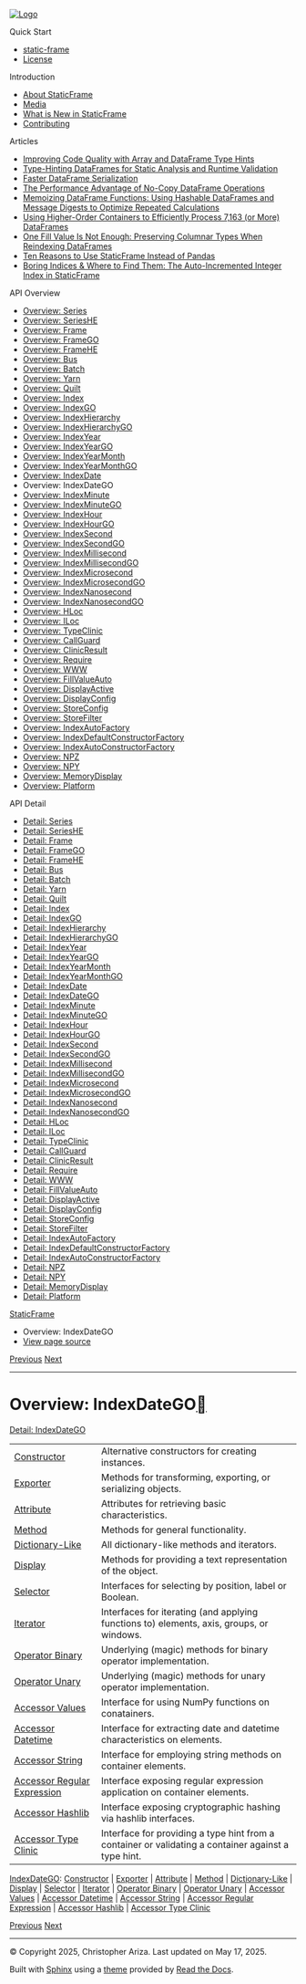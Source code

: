 [![Logo](../_static/sf-logo-web_icon-small.png)](../index.md)

Quick Start

* [static-frame](../readme.md)
* [License](../license.md)

Introduction

* [About StaticFrame](../intro.md)
* [Media](../intro.md#media)
* [What is New in StaticFrame](../new.md)
* [Contributing](../contributing.md)

Articles

* [Improving Code Quality with Array and DataFrame Type Hints](../articles/guard.md)
* [Type-Hinting DataFrames for Static Analysis and Runtime Validation](../articles/ftyping.md)
* [Faster DataFrame Serialization](../articles/serialize.md)
* [The Performance Advantage of No-Copy DataFrame Operations](../articles/no_copy.md)
* [Memoizing DataFrame Functions: Using Hashable DataFrames and Message Digests to Optimize Repeated Calculations](../articles/hash.md)
* [Using Higher-Order Containers to Efficiently Process 7,163 (or More) DataFrames](../articles/uhoc.md)
* [One Fill Value Is Not Enough: Preserving Columnar Types When Reindexing DataFrames](../articles/fill_value.md)
* [Ten Reasons to Use StaticFrame Instead of Pandas](../articles/upgrade.md)
* [Boring Indices & Where to Find Them: The Auto-Incremented Integer Index in StaticFrame](../articles/aiii.md)

API Overview

* [Overview: Series](series.md)
* [Overview: SeriesHE](series_he.md)
* [Overview: Frame](frame.md)
* [Overview: FrameGO](frame_go.md)
* [Overview: FrameHE](frame_he.md)
* [Overview: Bus](bus.md)
* [Overview: Batch](batch.md)
* [Overview: Yarn](yarn.md)
* [Overview: Quilt](quilt.md)
* [Overview: Index](index.md)
* [Overview: IndexGO](index_go.md)
* [Overview: IndexHierarchy](index_hierarchy.md)
* [Overview: IndexHierarchyGO](index_hierarchy_go.md)
* [Overview: IndexYear](index_year.md)
* [Overview: IndexYearGO](index_year_go.md)
* [Overview: IndexYearMonth](index_year_month.md)
* [Overview: IndexYearMonthGO](index_year_month_go.md)
* [Overview: IndexDate](index_date.md)
* Overview: IndexDateGO
* [Overview: IndexMinute](index_minute.md)
* [Overview: IndexMinuteGO](index_minute_go.md)
* [Overview: IndexHour](index_hour.md)
* [Overview: IndexHourGO](index_hour_go.md)
* [Overview: IndexSecond](index_second.md)
* [Overview: IndexSecondGO](index_second_go.md)
* [Overview: IndexMillisecond](index_millisecond.md)
* [Overview: IndexMillisecondGO](index_millisecond_go.md)
* [Overview: IndexMicrosecond](index_microsecond.md)
* [Overview: IndexMicrosecondGO](index_microsecond_go.md)
* [Overview: IndexNanosecond](index_nanosecond.md)
* [Overview: IndexNanosecondGO](index_nanosecond_go.md)
* [Overview: HLoc](hloc.md)
* [Overview: ILoc](iloc.md)
* [Overview: TypeClinic](type_clinic.md)
* [Overview: CallGuard](call_guard.md)
* [Overview: ClinicResult](clinic_result.md)
* [Overview: Require](require.md)
* [Overview: WWW](www.md)
* [Overview: FillValueAuto](fill_value_auto.md)
* [Overview: DisplayActive](display_active.md)
* [Overview: DisplayConfig](display_config.md)
* [Overview: StoreConfig](store_config.md)
* [Overview: StoreFilter](store_filter.md)
* [Overview: IndexAutoFactory](index_auto_factory.md)
* [Overview: IndexDefaultConstructorFactory](index_default_constructor_factory.md)
* [Overview: IndexAutoConstructorFactory](index_auto_constructor_factory.md)
* [Overview: NPZ](npz.md)
* [Overview: NPY](npy.md)
* [Overview: MemoryDisplay](memory_display.md)
* [Overview: Platform](platform.md)

API Detail

* [Detail: Series](../api_detail/series.md)
* [Detail: SeriesHE](../api_detail/series_he.md)
* [Detail: Frame](../api_detail/frame.md)
* [Detail: FrameGO](../api_detail/frame_go.md)
* [Detail: FrameHE](../api_detail/frame_he.md)
* [Detail: Bus](../api_detail/bus.md)
* [Detail: Batch](../api_detail/batch.md)
* [Detail: Yarn](../api_detail/yarn.md)
* [Detail: Quilt](../api_detail/quilt.md)
* [Detail: Index](../api_detail/index.md)
* [Detail: IndexGO](../api_detail/index_go.md)
* [Detail: IndexHierarchy](../api_detail/index_hierarchy.md)
* [Detail: IndexHierarchyGO](../api_detail/index_hierarchy_go.md)
* [Detail: IndexYear](../api_detail/index_year.md)
* [Detail: IndexYearGO](../api_detail/index_year_go.md)
* [Detail: IndexYearMonth](../api_detail/index_year_month.md)
* [Detail: IndexYearMonthGO](../api_detail/index_year_month_go.md)
* [Detail: IndexDate](../api_detail/index_date.md)
* [Detail: IndexDateGO](../api_detail/index_date_go.md)
* [Detail: IndexMinute](../api_detail/index_minute.md)
* [Detail: IndexMinuteGO](../api_detail/index_minute_go.md)
* [Detail: IndexHour](../api_detail/index_hour.md)
* [Detail: IndexHourGO](../api_detail/index_hour_go.md)
* [Detail: IndexSecond](../api_detail/index_second.md)
* [Detail: IndexSecondGO](../api_detail/index_second_go.md)
* [Detail: IndexMillisecond](../api_detail/index_millisecond.md)
* [Detail: IndexMillisecondGO](../api_detail/index_millisecond_go.md)
* [Detail: IndexMicrosecond](../api_detail/index_microsecond.md)
* [Detail: IndexMicrosecondGO](../api_detail/index_microsecond_go.md)
* [Detail: IndexNanosecond](../api_detail/index_nanosecond.md)
* [Detail: IndexNanosecondGO](../api_detail/index_nanosecond_go.md)
* [Detail: HLoc](../api_detail/hloc.md)
* [Detail: ILoc](../api_detail/iloc.md)
* [Detail: TypeClinic](../api_detail/type_clinic.md)
* [Detail: CallGuard](../api_detail/call_guard.md)
* [Detail: ClinicResult](../api_detail/clinic_result.md)
* [Detail: Require](../api_detail/require.md)
* [Detail: WWW](../api_detail/www.md)
* [Detail: FillValueAuto](../api_detail/fill_value_auto.md)
* [Detail: DisplayActive](../api_detail/display_active.md)
* [Detail: DisplayConfig](../api_detail/display_config.md)
* [Detail: StoreConfig](../api_detail/store_config.md)
* [Detail: StoreFilter](../api_detail/store_filter.md)
* [Detail: IndexAutoFactory](../api_detail/index_auto_factory.md)
* [Detail: IndexDefaultConstructorFactory](../api_detail/index_default_constructor_factory.md)
* [Detail: IndexAutoConstructorFactory](../api_detail/index_auto_constructor_factory.md)
* [Detail: NPZ](../api_detail/npz.md)
* [Detail: NPY](../api_detail/npy.md)
* [Detail: MemoryDisplay](../api_detail/memory_display.md)
* [Detail: Platform](../api_detail/platform.md)

[StaticFrame](../index.md)

* Overview: IndexDateGO
* [View page source](../_sources/api_overview/index_date_go.rst.txt)

[Previous](index_date.md "Overview: IndexDate")
[Next](index_minute.md "Overview: IndexMinute")

---

# Overview: IndexDateGO[](#overview-indexdatego "Link to this heading")

[Detail: IndexDateGO](../api_detail/index_date_go.md#api-detail-indexdatego)

|  |  |
| --- | --- |
| [Constructor](index_date_go-constructor.md#api-overview-indexdatego-constructor) | Alternative constructors for creating instances. |
| [Exporter](index_date_go-exporter.md#api-overview-indexdatego-exporter) | Methods for transforming, exporting, or serializing objects. |
| [Attribute](index_date_go-attribute.md#api-overview-indexdatego-attribute) | Attributes for retrieving basic characteristics. |
| [Method](index_date_go-method.md#api-overview-indexdatego-method) | Methods for general functionality. |
| [Dictionary-Like](index_date_go-dictionary_like.md#api-overview-indexdatego-dictionary-like) | All dictionary-like methods and iterators. |
| [Display](index_date_go-display.md#api-overview-indexdatego-display) | Methods for providing a text representation of the object. |
| [Selector](index_date_go-selector.md#api-overview-indexdatego-selector) | Interfaces for selecting by position, label or Boolean. |
| [Iterator](index_date_go-iterator.md#api-overview-indexdatego-iterator) | Interfaces for iterating (and applying functions to) elements, axis, groups, or windows. |
| [Operator Binary](index_date_go-operator_binary.md#api-overview-indexdatego-operator-binary) | Underlying (magic) methods for binary operator implementation. |
| [Operator Unary](index_date_go-operator_unary.md#api-overview-indexdatego-operator-unary) | Underlying (magic) methods for unary operator implementation. |
| [Accessor Values](index_date_go-accessor_values.md#api-overview-indexdatego-accessor-values) | Interface for using NumPy functions on conatainers. |
| [Accessor Datetime](index_date_go-accessor_datetime.md#api-overview-indexdatego-accessor-datetime) | Interface for extracting date and datetime characteristics on elements. |
| [Accessor String](index_date_go-accessor_string.md#api-overview-indexdatego-accessor-string) | Interface for employing string methods on container elements. |
| [Accessor Regular Expression](index_date_go-accessor_regular_expression.md#api-overview-indexdatego-accessor-regular-expression) | Interface exposing regular expression application on container elements. |
| [Accessor Hashlib](index_date_go-accessor_hashlib.md#api-overview-indexdatego-accessor-hashlib) | Interface exposing cryptographic hashing via hashlib interfaces. |
| [Accessor Type Clinic](index_date_go-accessor_type_clinic.md#api-overview-indexdatego-accessor-type-clinic) | Interface for providing a type hint from a container or validating a container against a type hint. |

[IndexDateGO](#api-overview-indexdatego): [Constructor](index_date_go-constructor.md#api-overview-indexdatego-constructor) | [Exporter](index_date_go-exporter.md#api-overview-indexdatego-exporter) | [Attribute](index_date_go-attribute.md#api-overview-indexdatego-attribute) | [Method](index_date_go-method.md#api-overview-indexdatego-method) | [Dictionary-Like](index_date_go-dictionary_like.md#api-overview-indexdatego-dictionary-like) | [Display](index_date_go-display.md#api-overview-indexdatego-display) | [Selector](index_date_go-selector.md#api-overview-indexdatego-selector) | [Iterator](index_date_go-iterator.md#api-overview-indexdatego-iterator) | [Operator Binary](index_date_go-operator_binary.md#api-overview-indexdatego-operator-binary) | [Operator Unary](index_date_go-operator_unary.md#api-overview-indexdatego-operator-unary) | [Accessor Values](index_date_go-accessor_values.md#api-overview-indexdatego-accessor-values) | [Accessor Datetime](index_date_go-accessor_datetime.md#api-overview-indexdatego-accessor-datetime) | [Accessor String](index_date_go-accessor_string.md#api-overview-indexdatego-accessor-string) | [Accessor Regular Expression](index_date_go-accessor_regular_expression.md#api-overview-indexdatego-accessor-regular-expression) | [Accessor Hashlib](index_date_go-accessor_hashlib.md#api-overview-indexdatego-accessor-hashlib) | [Accessor Type Clinic](index_date_go-accessor_type_clinic.md#api-overview-indexdatego-accessor-type-clinic)

[Previous](index_date.md "Overview: IndexDate")
[Next](index_minute.md "Overview: IndexMinute")

---

© Copyright 2025, Christopher Ariza.
Last updated on May 17, 2025.

Built with [Sphinx](https://www.sphinx-doc.org/) using a
[theme](https://github.com/readthedocs/sphinx_rtd_theme)
provided by [Read the Docs](https://readthedocs.org).